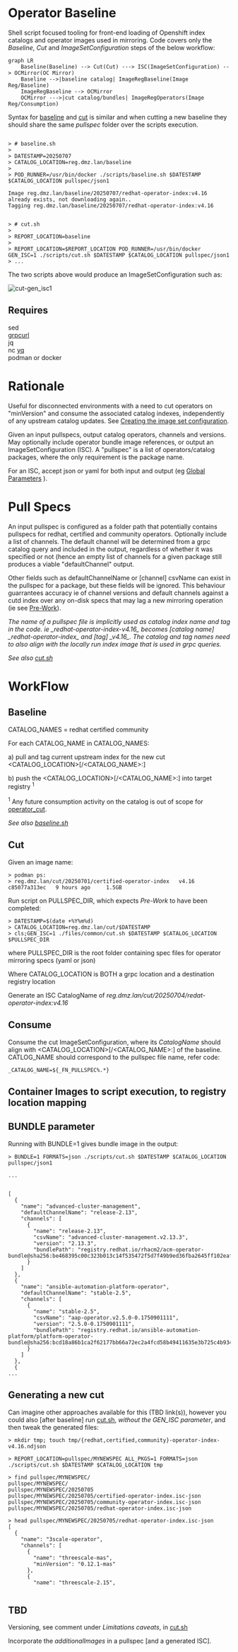 
# Operator Baseline

Shell script focused tooling for front-end loading of Openshift index catalogs and operator images used in mirroring. Code covers only the _Baseline_, _Cut_ and _ImageSetConfiguration_ steps of the below workflow:

```mermaid
graph LR
    Baseline(Baseline) --> Cut(Cut) ---> ISC(ImageSetConfiguration) --> OCMirror(OC Mirror)
    Baseline -->|baseline catalog| ImageRegBaseline(Image Reg/Baseline)
    ImageRegBaseline --> OCMirror
    OCMirror --->|cut catalog/bundles| ImageRegOperators(Image Reg/Consumption)
```

Syntax for [baseline](./scripts/baseline.sh) and [cut](./scripts/cut.sh) is similar and when cutting a new baseline they should share the same _pullspec_ folder over the scripts execution.

```

> # baseline.sh
>
> DATESTAMP=20250707
> CATALOG_LOCATION=reg.dmz.lan/baseline
>
> POD_RUNNER=/usr/bin/docker ./scripts/baseline.sh $DATESTAMP $CATALOG_LOCATION pullspec/json1

Image reg.dmz.lan/baseline/20250707/redhat-operator-index:v4.16 already exists, not downloading again..
Tagging reg.dmz.lan/baseline/20250707/redhat-operator-index:v4.16


> # cut.sh
>
> REPORT_LOCATION=baseline
>
> REPORT_LOCATION=$REPORT_LOCATION POD_RUNNER=/usr/bin/docker GEN_ISC=1 ./scripts/cut.sh $DATESTAMP $CATALOG_LOCATION pullspec/json1
> ...

```

The two scripts above would produce an ImageSetConfiguration such as:

![cut-gen_isc1](./images/cut-gen_isc1.png)

## Requires

sed  
[grpcurl](https://github.com/fullstorydev/grpcurl)  
jq  
nc
[yq](https://github.com/mikefarah/yq)  
podman or docker

# Rationale 

Useful for disconnected environments with a need to cut operators on "minVersion" and consume the associated catalog indexes, independently of any upstream catalog updates. See [Creating the image set configuration](https://docs.redhat.com/en/documentation/openshift_container_platform/4.18/html/disconnected_environments/mirroring-in-disconnected-environments#oc-mirror-building-image-set-config-v2_about-installing-oc-mirror-v2).

Given an input pullspecs, output catalog operators, channels and versions. May optionally include operator bundle image references, or output an ImageSetConfiguration (ISC). A "pullspec" is a list of operators/catalog packages, where the only requirement is the package name. 

For an ISC, accept json or yaml for both input and output (eg [Global Parameters](./scripts/cut.sh) ). 

# Pull Specs

An input pullspec is configured as a folder path that potentially contains pullspecs for redhat, certified and community operators. Optionally include a list of channels. The default channel will be determined from a grpc catalog query and included in the output, regardless of whether it was specified or not (hence an empty list of channels for a given package still produces a viable "defaultChannel" output. 

Other fields such as defaultChannelName or [channel] csvName can exist in the pullspec for a package, but these fields will be ignored. This behaviour guarrantees accuracy ie of channel versions and default channels against a cutd index over any on-disk specs that may lag a new mirroring operation (ie see [Pre-Work](#Pre-Work)).

_The name of a pullspec file is implicitly used as catalog index name and tag in the code. ie \_redhat-operator-index-v4.16\_ becomes [catalog name] \_redhat-operator-index\_ and [tag] \_v4.16\_. The catalog and tag names need to also align with the locally run index image that is used in grpc queries._

_See also [cut.sh](./scripts/cut.sh)_

# WorkFlow

## Baseline

 CATALOG_NAMES = redhat certified community

 For each CATALOG_NAME in CATALOG_NAMES:

   a) pull and tag current upstream index for the new cut <CATALOG_LOCATION>[/<CATALOG_NAME>:<VERSION>]

   b) push the <CATALOG_LOCATION>[/<CATALOG_NAME>:<VERSION>] into target registry <sup>1</sup>

<sup>1</sup> Any future consumption activity on the catalog is out of scope for [operator_cut](https://github.com/damobrisbane/operator_cut).

_See also [baseline.sh](./scripts/baseline.sh)_

## Cut

Given an image name:

```
> podman ps:
> reg.dmz.lan/cut/20250701/certified-operator-index   v4.16     c85077a313ec   9 hours ago     1.5GB
```

Run script on PULLSPEC_DIR, which expects _Pre-Work_ to have been completed:

```     
> DATESTAMP=$(date +%Y%m%d)
> CATALOG_LOCATION=reg.dmz.lan/cut/$DATESTAMP
> cls;GEN_ISC=1 ./files/common/cut.sh $DATESTAMP $CATALOG_LOCATION $PULLSPEC_DIR
```
where PULLSPEC_DIR is the root folder containing spec files for operator mirroring specs (yaml or json)

Where CATALOG_LOCATION is BOTH a grpc location and a destination registry location

Generate an ISC CatalogName of _reg.dmz.lan/cut/20250704/redat-operator-index:v4.16_

## Consume

Consume the cut ImageSetConfiguration, where its _CatalogName_ should align with <CATALOG_LOCATION>[/<CATALOG_NAME>:<VERSION>] of the baseline. CATLOG_NAME should correspond to the pullspec file name, refer code:

```
_CATALOG_NAME=${_FN_PULLSPEC%.*}
```

## Container Images to script execution, to registry location mapping


## BUNDLE parameter

Running with BUNDLE=1 gives bundle image in the output:

```
> BUNDLE=1 FORMATS=json ./scripts/cut.sh $DATESTAMP $CATALOG_LOCATION pullspec/json1

...


[
  {
    "name": "advanced-cluster-management",
    "defaultChannelName": "release-2.13",
    "channels": [
      {
        "name": "release-2.13",
        "csvName": "advanced-cluster-management.v2.13.3",
        "version": "2.13.3",
        "bundlePath": "registry.redhat.io/rhacm2/acm-operator-bundle@sha256:be468395c00c323b013c14f535472f5d7f49b9ed36fba2645ff102eaf99b197e"
      }
    ]
  },
  {
    "name": "ansible-automation-platform-operator",
    "defaultChannelName": "stable-2.5",
    "channels": [
      {
        "name": "stable-2.5",
        "csvName": "aap-operator.v2.5.0-0.1750901111",
        "version": "2.5.0-0.1750901111",
        "bundlePath": "registry.redhat.io/ansible-automation-platform/platform-operator-bundle@sha256:bcd18a86b1ca2f62177bb66a72ec2a4fcd58b49411635e3b725c4b934e59ee2e"
      }
    ]
  },
  {
...

```

## Generating a new cut

Can imagine other approaches available for this (TBD link(s)), however you could also [after baseline] run [cut.sh](./scripts/cut.sh), _without the GEN_ISC parameter_, and then tweak the generated files:

```
> mkdir tmp; touch tmp/{redhat,certified,community}-operator-index-v4.16.ndjson

> REPORT_LOCATION=pullspec/MYNEWSPEC ALL_PKGS=1 FORMATS=json ./scripts/cut.sh $DATESTAMP $CATALOG_LOCATION tmp

> find pullspec/MYNEWSPEC/
pullspec/MYNEWSPEC/
pullspec/MYNEWSPEC/20250705
pullspec/MYNEWSPEC/20250705/certified-operator-index.isc-json
pullspec/MYNEWSPEC/20250705/community-operator-index.isc-json
pullspec/MYNEWSPEC/20250705/redhat-operator-index.isc-json

> head pullspec/MYNEWSPEC/20250705/redhat-operator-index.isc-json
[
  {
    "name": "3scale-operator",
    "channels": [
      {
        "name": "threescale-mas",
        "minVersion": "0.12.1-mas"
      },
      {
        "name": "threescale-2.15",


```


## TBD

Versioning, see comment under _Limitations caveats_, in [cut.sh](./scripts/cut.sh)

Incorporate the _additionalImages_ in a pullspec [and a generated ISC].
